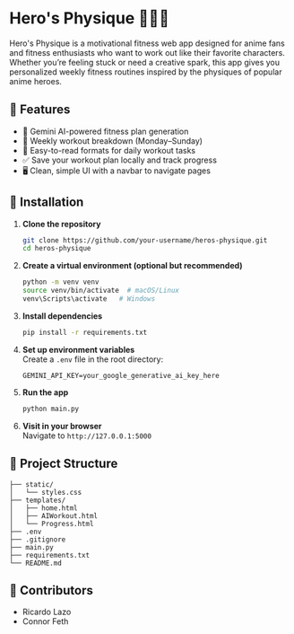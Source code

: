 # Hero's Physique 🦸‍♂️💪

Hero's Physique is a motivational fitness web app designed for anime fans and fitness enthusiasts who want to work out like their favorite characters. Whether you’re feeling stuck or need a creative spark, this app gives you personalized weekly fitness routines inspired by the physiques of popular anime heroes.

## 🌟 Features

- 🧠 Gemini AI-powered fitness plan generation
- 📅 Weekly workout breakdown (Monday–Sunday)
- 📝 Easy-to-read formats for daily workout tasks
- ✅ Save your workout plan locally and track progress
- 🖥️ Clean, simple UI with a navbar to navigate pages

## 🚀 Installation

1. **Clone the repository**  
   ```bash
   git clone https://github.com/your-username/heros-physique.git
   cd heros-physique
   ```

2. **Create a virtual environment (optional but recommended)**  
   ```bash
   python -m venv venv
   source venv/bin/activate  # macOS/Linux
   venv\Scripts\activate   # Windows
   ```

3. **Install dependencies**  
   ```bash
   pip install -r requirements.txt
   ```

4. **Set up environment variables**  
   Create a `.env` file in the root directory:
   ```
   GEMINI_API_KEY=your_google_generative_ai_key_here
   ```

5. **Run the app**  
   ```bash
   python main.py
   ```

6. **Visit in your browser**  
   Navigate to `http://127.0.0.1:5000`

## 📁 Project Structure

```
├── static/
│   └── styles.css
├── templates/
│   ├── home.html
│   ├── AIWorkout.html
│   └── Progress.html
├── .env
├── .gitignore
├── main.py
├── requirements.txt
└── README.md
```

## 👥 Contributors

- Ricardo Lazo 
- Connor Feth 
